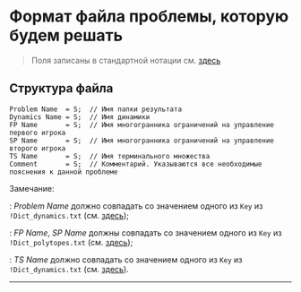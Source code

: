 # Формат файла проблемы, которую будем решать

> Поля записаны в стандартной нотации см. [здесь](../DataFormat.md)

## Структура файла

```
Problem Name  = S;  // Имя папки результата
Dynamics Name = S;  // Имя динамики
FP Name       = S;  // Имя многогранника ограничений на управление первого игрока
SP Name       = S;  // Имя многогранника ограничений на управление второго игрока
TS Name       = S;  // Имя терминального множества
Comment       = S;  // Комментарий. Указываются все необходимые пояснения к данной проблеме
```

Замечание:

: _Problem Name_ должно совпадать со значением одного из `Key` из
`!Dict_dynamics.txt` (см. [здесь](../LDG_FolderStructure.md));

: _FP Name_, _SP Name_ должны совпадать со значением одного из `Key` из
`!Dict_polytopes.txt` (см. [здесь](../LDG_FolderStructure.md));

: _TS Name_ должно совпадать со значением одного из `Key` из
`!Dict_dynamics.txt` (см. [здесь](../LDG_FolderStructure.md)).

---
